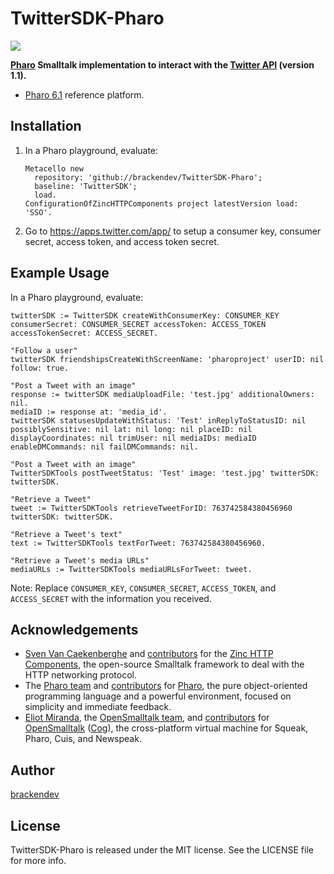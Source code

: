 TwitterSDK-Pharo
================
[![](https://img.shields.io/badge/Maintained-No-red.svg)]()

**[Pharo](http://pharo.org/) Smalltalk implementation to interact with the [Twitter API](https://dev.twitter.com/rest/public) (version 1.1).**

* [Pharo 6.1](http://pharo.org/) reference platform.

## Installation

1. In a Pharo playground, evaluate:

    ```smalltalk
    Metacello new 
      repository: 'github://brackendev/TwitterSDK-Pharo';
      baseline: 'TwitterSDK';
      load.
    ConfigurationOfZincHTTPComponents project latestVersion load: 'SSO'.
    ```

2. Go to <https://apps.twitter.com/app/> to setup a consumer key, consumer secret, access token, and access token secret.

## Example Usage

In a Pharo playground, evaluate:

```smalltalk
twitterSDK := TwitterSDK createWithConsumerKey: CONSUMER_KEY consumerSecret: CONSUMER_SECRET accessToken: ACCESS_TOKEN accessTokenSecret: ACCESS_SECRET.

"Follow a user"
twitterSDK friendshipsCreateWithScreenName: 'pharoproject' userID: nil follow: true.

"Post a Tweet with an image"
response := twitterSDK mediaUploadFile: 'test.jpg' additionalOwners: nil.
mediaID := response at: 'media_id'.
twitterSDK statusesUpdateWithStatus: 'Test' inReplyToStatusID: nil possiblySensitive: nil lat: nil long: nil placeID: nil displayCoordinates: nil trimUser: nil mediaIDs: mediaID enableDMCommands: nil failDMCommands: nil.

"Post a Tweet with an image"
TwitterSDKTools postTweetStatus: 'Test' image: 'test.jpg' twitterSDK: twitterSDK.

"Retrieve a Tweet"
tweet := TwitterSDKTools retrieveTweetForID: 763742584380456960 twitterSDK: twitterSDK.

"Retrieve a Tweet's text"
text := TwitterSDKTools textForTweet: 763742584380456960.

"Retrieve a Tweet's media URLs"
mediaURLs := TwitterSDKTools mediaURLsForTweet: tweet.
```

Note: Replace `CONSUMER_KEY`, `CONSUMER_SECRET`, `ACCESS_TOKEN`, and `ACCESS_SECRET` with the information you received.

## Acknowledgements

* [Sven Van Caekenberghe](https://github.com/svenvc) and [contributors](https://github.com/svenvc/zinc/graphs/contributors) for the [Zinc HTTP Components](http://stfx.eu), the open-source Smalltalk framework to deal with the HTTP networking protocol.
* The [Pharo team](https://github.com/orgs/pharo-project/people) and [contributors](https://github.com/pharo-project/pharo/graphs/contributors) for [Pharo](http://pharo.org/), the pure object-oriented programming language and a powerful environment, focused on simplicity and immediate feedback.
* [Eliot Miranda](http://www.mirandabanda.org/cogblog/microbio/), the [OpenSmalltalk team](https://github.com/orgs/OpenSmalltalk/people), and [contributors](https://github.com/OpenSmalltalk/opensmalltalk-vm/graphs/contributors) for [OpenSmalltalk](https://github.com/OpenSmalltalk/opensmalltalk-vm) ([Cog](http://www.mirandabanda.org/cogblog/about-cog/)), the cross-platform virtual machine for Squeak, Pharo, Cuis, and Newspeak.

## Author

[brackendev](https://www.github.com/brackendev)

## License

TwitterSDK-Pharo is released under the MIT license. See the LICENSE file for more info.
